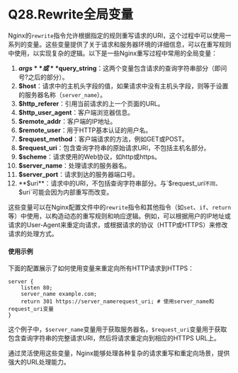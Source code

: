# Q28.Rewrite全局变量

Nginx的`rewrite`指令允许根据指定的规则重写请求的URI，这个过程中可以使用一系列的变量。这些变量提供了关于请求和服务器环境的详细信息，可以在重写规则中使用，以实现复杂的逻辑。以下是一些Nginx重写过程中常用的全局变量：

1. **$args**或**$query_string**：这两个变量包含请求的查询字符串部分（即问号?之后的部分）。
2. **$host**：请求中的主机头字段的值，如果请求中没有主机头字段，则等于设置的服务器名称（`server_name`）。
3. **$http_referer**：引用当前请求的上一个页面的URL。
4. **$http_user_agent**：客户端浏览器信息。
5. **$remote_addr**：客户端的IP地址。
6. **$remote_user**：用于HTTP基本认证的用户名。
7. **$request_method**：客户端请求的方法，例如GET或POST。
8. **$request_uri**：包含查询字符串的原始请求URI，不包括主机名部分。
9. **$scheme**：请求使用的Web协议，如http或https。
10. **$server_name**：处理请求的服务器名。
11. **$server_port**：请求到达的服务器端口号。
12. **$uri**：请求中的URI，不包括查询字符串部分。与`$request_uri`不同，`$uri`可能会因为内部重写而改变。

这些变量可以在Nginx配置文件中的`rewrite`指令和其他指令（如`set`、`if`、`return`等）中使用，以构造动态的重写规则和响应逻辑。例如，可以根据用户的IP地址或请求的User-Agent来重定向请求，或根据请求的协议（HTTP或HTTPS）来修改请求的处理方式。

#### 使用示例

下面的配置展示了如何使用变量来重定向所有HTTP请求到HTTPS：

```nginx
server {
    listen 80;
    server_name example.com;
    return 301 https://server_namerequest_uri; # 使用server_name和request_uri变量
}
```

这个例子中，`$server_name`变量用于获取服务器名，`$request_uri`变量用于获取包含查询字符串的完整请求URI，然后将请求重定向到相应的HTTPS URL上。

通过灵活使用这些变量，Nginx能够处理各种复杂的请求重写和重定向场景，提供强大的URL处理能力。